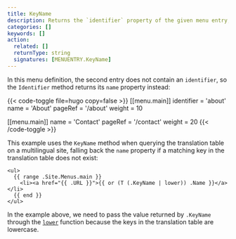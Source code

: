 ```yaml
---
title: KeyName
description: Returns the `identifier` property of the given menu entry, falling back to its `name` property. 
categories: []
keywords: []
action:
  related: []
  returnType: string
  signatures: [MENUENTRY.KeyName]
---
```


In this menu definition, the second entry does not contain an `identifier`, so the `Identifier` method returns its `name` property instead:

{{< code-toggle file=hugo copy=false >}}
[[menu.main]]
identifier = 'about'
name = 'About'
pageRef = '/about'
weight = 10

[[menu.main]]
name = 'Contact'
pageRef = '/contact'
weight = 20
{{< /code-toggle >}}

This example uses the `KeyName` method when querying the translation table on a multilingual site, falling back the `name` property if a matching key in the translation table does not exist:

```go-html-template
<ul>
  {{ range .Site.Menus.main }}
    <li><a href="{{ .URL }}">{{ or (T (.KeyName | lower)) .Name }}</a></li>
  {{ end }}
</ul>
```

In the example above, we need to pass the value returned by `.KeyName` through the [`lower`] function because the keys in the translation table are lowercase.

[`lower`]: functions/strings/tolower
